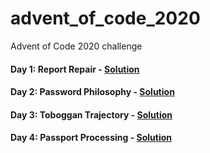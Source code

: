 # advent_of_code_2020
Advent of Code 2020 challenge

#### Day 1: Report Repair - [Solution](https://github.com/AYKondo/advent_of_code_2020/tree/master/day_01)
#### Day 2: Password Philosophy - [Solution](https://github.com/AYKondo/advent_of_code_2020/tree/master/day_02)
#### Day 3: Toboggan Trajectory - [Solution](https://github.com/AYKondo/advent_of_code_2020/tree/master/day_03)
#### Day 4: Passport Processing - [Solution](https://github.com/AYKondo/advent_of_code_2020/tree/master/day_04)